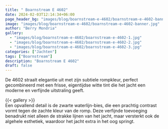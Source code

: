 ```yaml
---
title: " Boarnstream E 4602"
date: 2024-02-03T12:14:34+06:00
page_header_bg: "images/blog/boarnstream-e-4602/boarnstream-e-4602-banner.jpg"
image: "images/blog/boarnstream-e-4602/boarnstream-e-4602-banner.jpg"
author: "Berry Mondria"
gallery:
  - "images/blog/boarnstream-e-4602/boarnstream-e-4602-1.jpg"
  - "images/blog/boarnstream-e-4602/boarnstream-e-4602-2.jpg"
  - "images/blog/boarnstream-e-4602/boarnstream-e-4602-3.jpg"
categories: ["Jachten"]
tags: ["Boarnstream"]
description: "Boarnstream E 4602"
draft: false
---
```




De 4602 straalt elegantie uit met zijn subtiele rompkleur, perfect gecombineerd met een frisse, eigentijdse witte tint die het jacht een moderne en verfijnde uitstraling geeft.

{{< gallery >}}
<br>
Een opvallend detail is de zwarte waterlijn-bies, die een prachtig contrast vormt tegen de zachte kleur van de romp. Deze verfijnde toevoeging benadrukt niet alleen de strakke lijnen van het jacht, maar versterkt ook de algehele esthetiek, waardoor het jacht extra in het oog springt.